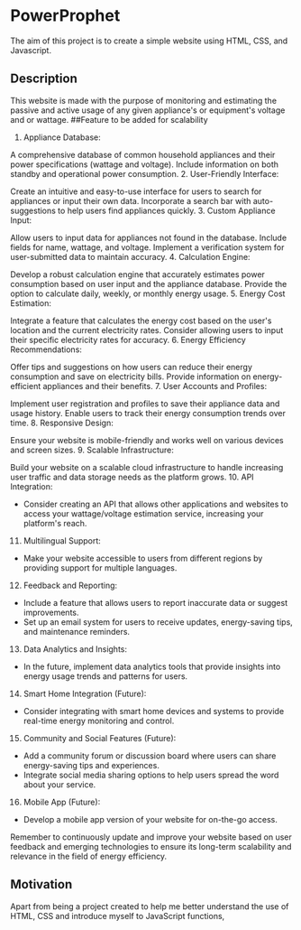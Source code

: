 # PowerProphet
The aim of this project is to create a simple website using HTML, CSS, and Javascript.
## Description 
This website is made with the purpose of monitoring and estimating the passive and active usage of any given appliance's or equipment's voltage and or wattage.
##Feature to be added for scalability

1. Appliance Database:

A comprehensive database of common household appliances and their power specifications (wattage and voltage). Include information on both standby and operational power consumption.
2. User-Friendly Interface:

Create an intuitive and easy-to-use interface for users to search for appliances or input their own data.
Incorporate a search bar with auto-suggestions to help users find appliances quickly.
3. Custom Appliance Input:

Allow users to input data for appliances not found in the database. Include fields for name, wattage, and voltage.
Implement a verification system for user-submitted data to maintain accuracy.
4. Calculation Engine:

Develop a robust calculation engine that accurately estimates power consumption based on user input and the appliance database.
Provide the option to calculate daily, weekly, or monthly energy usage.
5. Energy Cost Estimation:

Integrate a feature that calculates the energy cost based on the user's location and the current electricity rates. Consider allowing users to input their specific electricity rates for accuracy.
6. Energy Efficiency Recommendations:

Offer tips and suggestions on how users can reduce their energy consumption and save on electricity bills.
Provide information on energy-efficient appliances and their benefits.
7. User Accounts and Profiles:

Implement user registration and profiles to save their appliance data and usage history.
Enable users to track their energy consumption trends over time.
8. Responsive Design:

Ensure your website is mobile-friendly and works well on various devices and screen sizes.
9. Scalable Infrastructure:

Build your website on a scalable cloud infrastructure to handle increasing user traffic and data storage needs as the platform grows.
10. API Integration:
- Consider creating an API that allows other applications and websites to access your wattage/voltage estimation service, increasing your platform's reach.

11. Multilingual Support:
- Make your website accessible to users from different regions by providing support for multiple languages.

12. Feedback and Reporting:
- Include a feature that allows users to report inaccurate data or suggest improvements.
- Set up an email system for users to receive updates, energy-saving tips, and maintenance reminders.

13. Data Analytics and Insights:
- In the future, implement data analytics tools that provide insights into energy usage trends and patterns for users.

14. Smart Home Integration (Future):
- Consider integrating with smart home devices and systems to provide real-time energy monitoring and control.

15. Community and Social Features (Future):
- Add a community forum or discussion board where users can share energy-saving tips and experiences.
- Integrate social media sharing options to help users spread the word about your service.

16. Mobile App (Future):
- Develop a mobile app version of your website for on-the-go access.

Remember to continuously update and improve your website based on user feedback and emerging technologies to ensure its long-term scalability and relevance in the field of energy efficiency.
## Motivation 
Apart from being a project created to help me better understand the use of HTML, CSS and introduce myself to JavaScript functions, 
